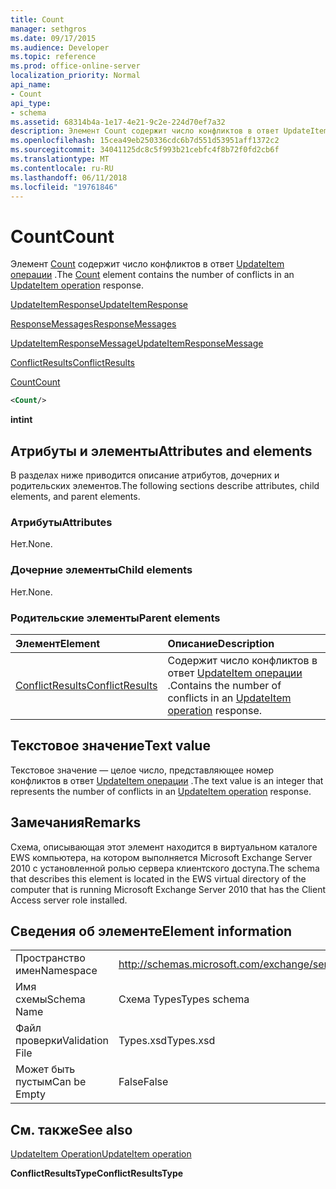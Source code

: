 ```yaml
---
title: Count
manager: sethgros
ms.date: 09/17/2015
ms.audience: Developer
ms.topic: reference
ms.prod: office-online-server
localization_priority: Normal
api_name:
- Count
api_type:
- schema
ms.assetid: 68314b4a-1e17-4e21-9c2e-224d70ef7a32
description: Элемент Count содержит число конфликтов в ответ UpdateItem операции.
ms.openlocfilehash: 15cea49eb250336cdc6b7d551d53951aff1372c2
ms.sourcegitcommit: 34041125dc8c5f993b21cebfc4f8b72f0fd2cb6f
ms.translationtype: MT
ms.contentlocale: ru-RU
ms.lasthandoff: 06/11/2018
ms.locfileid: "19761846"
---
```

# <a name="count"></a><span data-ttu-id="f1b42-103">Count</span><span class="sxs-lookup"><span data-stu-id="f1b42-103">Count</span></span>

<span data-ttu-id="f1b42-104">Элемент [Count](count.md) содержит число конфликтов в ответ [UpdateItem операции](updateitem-operation.md) .</span><span class="sxs-lookup"><span data-stu-id="f1b42-104">The [Count](count.md) element contains the number of conflicts in an [UpdateItem operation](updateitem-operation.md) response.</span></span> 
  
[<span data-ttu-id="f1b42-105">UpdateItemResponse</span><span class="sxs-lookup"><span data-stu-id="f1b42-105">UpdateItemResponse</span></span>](updateitemresponse.md)
  
[<span data-ttu-id="f1b42-106">ResponseMessages</span><span class="sxs-lookup"><span data-stu-id="f1b42-106">ResponseMessages</span></span>](responsemessages.md)
  
[<span data-ttu-id="f1b42-107">UpdateItemResponseMessage</span><span class="sxs-lookup"><span data-stu-id="f1b42-107">UpdateItemResponseMessage</span></span>](updateitemresponsemessage.md)
  
[<span data-ttu-id="f1b42-108">ConflictResults</span><span class="sxs-lookup"><span data-stu-id="f1b42-108">ConflictResults</span></span>](conflictresults.md)
  
[<span data-ttu-id="f1b42-109">Count</span><span class="sxs-lookup"><span data-stu-id="f1b42-109">Count</span></span>](count.md)
  
```xml
<Count/>
```

 <span data-ttu-id="f1b42-110">**int**</span><span class="sxs-lookup"><span data-stu-id="f1b42-110">**int**</span></span>
## <a name="attributes-and-elements"></a><span data-ttu-id="f1b42-111">Атрибуты и элементы</span><span class="sxs-lookup"><span data-stu-id="f1b42-111">Attributes and elements</span></span>

<span data-ttu-id="f1b42-112">В разделах ниже приводится описание атрибутов, дочерних и родительских элементов.</span><span class="sxs-lookup"><span data-stu-id="f1b42-112">The following sections describe attributes, child elements, and parent elements.</span></span>
  
### <a name="attributes"></a><span data-ttu-id="f1b42-113">Атрибуты</span><span class="sxs-lookup"><span data-stu-id="f1b42-113">Attributes</span></span>

<span data-ttu-id="f1b42-114">Нет.</span><span class="sxs-lookup"><span data-stu-id="f1b42-114">None.</span></span>
  
### <a name="child-elements"></a><span data-ttu-id="f1b42-115">Дочерние элементы</span><span class="sxs-lookup"><span data-stu-id="f1b42-115">Child elements</span></span>

<span data-ttu-id="f1b42-116">Нет.</span><span class="sxs-lookup"><span data-stu-id="f1b42-116">None.</span></span>
  
### <a name="parent-elements"></a><span data-ttu-id="f1b42-117">Родительские элементы</span><span class="sxs-lookup"><span data-stu-id="f1b42-117">Parent elements</span></span>

|<span data-ttu-id="f1b42-118">**Элемент**</span><span class="sxs-lookup"><span data-stu-id="f1b42-118">**Element**</span></span>|<span data-ttu-id="f1b42-119">**Описание**</span><span class="sxs-lookup"><span data-stu-id="f1b42-119">**Description**</span></span>|
|:-----|:-----|
|[<span data-ttu-id="f1b42-120">ConflictResults</span><span class="sxs-lookup"><span data-stu-id="f1b42-120">ConflictResults</span></span>](conflictresults.md) <br/> |<span data-ttu-id="f1b42-121">Содержит число конфликтов в ответ [UpdateItem операции](updateitem-operation.md) .</span><span class="sxs-lookup"><span data-stu-id="f1b42-121">Contains the number of conflicts in an [UpdateItem operation](updateitem-operation.md) response.</span></span>  <br/> |
   
## <a name="text-value"></a><span data-ttu-id="f1b42-122">Текстовое значение</span><span class="sxs-lookup"><span data-stu-id="f1b42-122">Text value</span></span>

<span data-ttu-id="f1b42-123">Текстовое значение — целое число, представляющее номер конфликтов в ответ [UpdateItem операции](updateitem-operation.md) .</span><span class="sxs-lookup"><span data-stu-id="f1b42-123">The text value is an integer that represents the number of conflicts in an [UpdateItem operation](updateitem-operation.md) response.</span></span> 
  
## <a name="remarks"></a><span data-ttu-id="f1b42-124">Замечания</span><span class="sxs-lookup"><span data-stu-id="f1b42-124">Remarks</span></span>

<span data-ttu-id="f1b42-125">Схема, описывающая этот элемент находится в виртуальном каталоге EWS компьютера, на котором выполняется Microsoft Exchange Server 2010 с установленной ролью сервера клиентского доступа.</span><span class="sxs-lookup"><span data-stu-id="f1b42-125">The schema that describes this element is located in the EWS virtual directory of the computer that is running Microsoft Exchange Server 2010 that has the Client Access server role installed.</span></span>
  
## <a name="element-information"></a><span data-ttu-id="f1b42-126">Сведения об элементе</span><span class="sxs-lookup"><span data-stu-id="f1b42-126">Element information</span></span>

|||
|:-----|:-----|
|<span data-ttu-id="f1b42-127">Пространство имен</span><span class="sxs-lookup"><span data-stu-id="f1b42-127">Namespace</span></span>  <br/> |http://schemas.microsoft.com/exchange/services/2006/types  <br/> |
|<span data-ttu-id="f1b42-128">Имя схемы</span><span class="sxs-lookup"><span data-stu-id="f1b42-128">Schema Name</span></span>  <br/> |<span data-ttu-id="f1b42-129">Схема Types</span><span class="sxs-lookup"><span data-stu-id="f1b42-129">Types schema</span></span>  <br/> |
|<span data-ttu-id="f1b42-130">Файл проверки</span><span class="sxs-lookup"><span data-stu-id="f1b42-130">Validation File</span></span>  <br/> |<span data-ttu-id="f1b42-131">Types.xsd</span><span class="sxs-lookup"><span data-stu-id="f1b42-131">Types.xsd</span></span>  <br/> |
|<span data-ttu-id="f1b42-132">Может быть пустым</span><span class="sxs-lookup"><span data-stu-id="f1b42-132">Can be Empty</span></span>  <br/> |<span data-ttu-id="f1b42-133">False</span><span class="sxs-lookup"><span data-stu-id="f1b42-133">False</span></span>  <br/> |
   
## <a name="see-also"></a><span data-ttu-id="f1b42-134">См. также</span><span class="sxs-lookup"><span data-stu-id="f1b42-134">See also</span></span>



[<span data-ttu-id="f1b42-135">UpdateItem Operation</span><span class="sxs-lookup"><span data-stu-id="f1b42-135">UpdateItem operation</span></span>](updateitem-operation.md)
  
 <span data-ttu-id="f1b42-136">**ConflictResultsType**</span><span class="sxs-lookup"><span data-stu-id="f1b42-136">**ConflictResultsType**</span></span>

